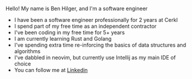 Hello! My name is Ben Hilger, and I'm a software engineer

* I have been a software engineer professionally for 2 years at Cerkl
* I spend part of my free time as an independent contractor
* I've been coding in my free time for 5+ years
* I am currently learning Rust and Golang
* I've spending extra time re-inforcing the basics of data structures and algorithms
* I've dabbled in neovim, but currently use Intellij as my main IDE of choice
* You can follow me at [Linkedin](https://www.linkedin.com/in/benjaminhilger/)
